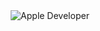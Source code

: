 <div align="center">
  <img src="https://firebasestorage.googleapis.com/v0/b/ios-messengerclone.appspot.com/o/thumbnail_github_profile%2FScreenshot%202025-01-03%20at%2000.45.42.png?alt=media&token=275f3d23-ff4b-48ba-96aa-767eb61bd386" alt="Apple Developer">
</div>
<!-- Proudly created with GPRM ( https://gprm.itsvg.in ) -->
